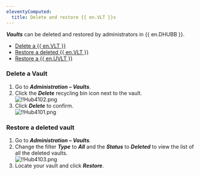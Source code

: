 ```yaml
---
eleventyComputed:
  title: Delete and restore {{ en.VLT }}s
---
```

***Vaults*** can be deleted and restored by administrators in {{ en.DHUBB }}.  

* [Delete a {{ en.VLT }}](#delete-a-vault) 
* [Restore a deleted {{ en.VLT }}](#restore-a-deleted-vault) 
* [Restore a {{ en.UVLT }}](/kb/hub-business/how-to-articles/restore-user-vault/) 

### Delete a Vault 

1. Go to ***Administration – Vaults***. 
1. Click the ***Delete*** recycling bin icon next to the vault.  
![!!Hub4102.png](https://webdevolutions.azureedge.net/docs/en/hub/Hub4102.png) 
1. Click ***Delete*** to confirm.  
![!!Hub4101.png](https://webdevolutions.azureedge.net/docs/en/hub/Hub4101.png) 

### Restore a deleted vault 

1. Go to ***Administration – Vaults***. 
1. Change the filter ***Type*** to ***All*** and the ***Status*** to ***Deleted*** to view the list of all the deleted vaults.  
![!!Hub4103.png](https://webdevolutions.azureedge.net/docs/en/hub/Hub4103.png) 
1. Locate your vault and click ***Restore***. 
